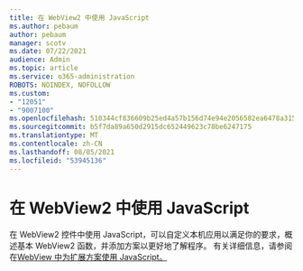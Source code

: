 ```yaml
---
title: 在 WebView2 中使用 JavaScript
ms.author: pebaum
author: pebaum
manager: scotv
ms.date: 07/22/2021
audience: Admin
ms.topic: article
ms.service: o365-administration
ROBOTS: NOINDEX, NOFOLLOW
ms.custom:
- "12051"
- "9007100"
ms.openlocfilehash: 510344cf836609b25ed4a57b156d74e94e2056582ea6478a315d34697ddf5048
ms.sourcegitcommit: b5f7da89a650d2915dc652449623c78be6247175
ms.translationtype: MT
ms.contentlocale: zh-CN
ms.lasthandoff: 08/05/2021
ms.locfileid: "53945136"
---
```

# <a name="use-javascript-in-webview2"></a>在 WebView2 中使用 JavaScript

在 WebView2 控件中使用 JavaScript，可以自定义本机应用以满足你的要求，概述基本 WebView2 函数，并添加方案以更好地了解程序。 有关详细信息，请参阅在[WebView 中为扩展方案使用 JavaScript。](/microsoft-edge/webview2/how-to/javascript)
